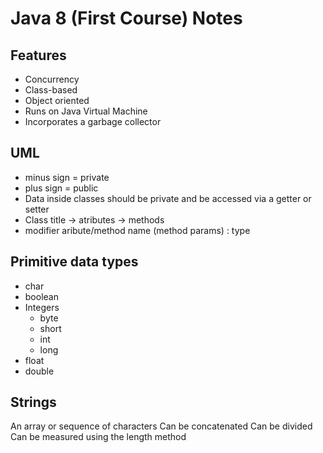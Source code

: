 # Java 8 (First Course) Notes

## Features

- Concurrency
- Class-based
- Object oriented
- Runs on Java Virtual Machine
- Incorporates a garbage collector

## UML

- minus sign = private
- plus sign = public
- Data inside classes should be private and be accessed via a getter or setter
- Class title -> atributes -> methods
- modifier aribute/method name (method params) : type

## Primitive data types
- char
- boolean
- Integers
  - byte
  - short
  - int
  - long
- float
- double

## Strings
An array or sequence of characters
Can be concatenated
Can be divided
Can be measured using the length method


